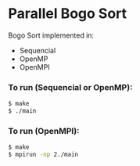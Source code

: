 # Parallel Bogo Sort
Bogo Sort implemented in:
* Sequencial
* OpenMP
* OpenMPI


### To run (Sequencial or OpenMP):
```bash
$ make
$ ./main
```

### To run (OpenMPI):
```bash
$ make
$ mpirun -np 2./main
```
